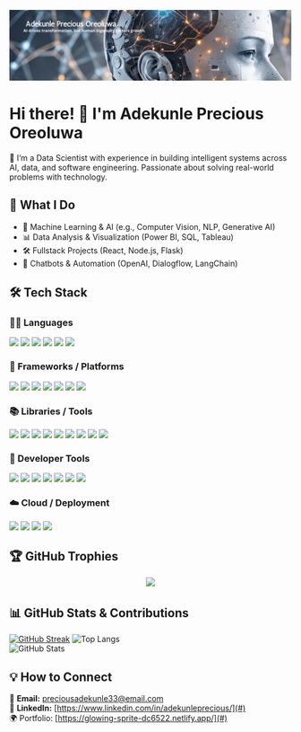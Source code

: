 <p align="center">
  <img src="https://github.com/Precious-EEE/Precious-EEE/blob/main/Adekunle%20Precious%20Oreoluwa%20(1).png" alt="Welcome Banner" />
</p>

# Hi there! 👋 I'm Adekunle Precious Oreoluwa 
🌱 I’m a Data Scientist with experience in building intelligent systems across AI, data, and software engineering. Passionate about solving real-world problems with technology.

## 🚀 What I Do
- 🧠 Machine Learning & AI (e.g., Computer Vision, NLP, Generative AI)
- 📊 Data Analysis & Visualization (Power BI, SQL, Tableau)
- 🛠️ Fullstack Projects (React, Node.js, Flask)
- 🤖 Chatbots & Automation (OpenAI, Dialogflow, LangChain)

## 🛠️ Tech Stack

### 🧑‍💻 Languages
<p>
  <img src="https://img.shields.io/badge/Python-3776AB?style=for-the-badge&logo=python&logoColor=white" />
  <img src="https://img.shields.io/badge/SQL-003B57?style=for-the-badge&logo=postgresql&logoColor=white" />
  <img src="https://img.shields.io/badge/JavaScript-F7DF1E?style=for-the-badge&logo=javascript&logoColor=black" />
  <img src="https://img.shields.io/badge/R-276DC3?style=for-the-badge&logo=r&logoColor=white" />
  <img src="https://img.shields.io/badge/HTML5-E34F26?style=for-the-badge&logo=html5&logoColor=white" />
  <img src="https://img.shields.io/badge/C%2B%2B-00599C?style=for-the-badge&logo=c%2B%2B&logoColor=white" />
</p>

### 🚀 Frameworks / Platforms
<p>
  <img src="https://img.shields.io/badge/Flask-000000?style=for-the-badge&logo=flask&logoColor=white" />
  <img src="https://img.shields.io/badge/FastAPI-009688?style=for-the-badge&logo=fastapi&logoColor=white" />
  <img src="https://img.shields.io/badge/React-20232A?style=for-the-badge&logo=react&logoColor=61DAFB" />
  <img src="https://img.shields.io/badge/Streamlit-FF4B4B?style=for-the-badge&logo=streamlit&logoColor=white" />
  <img src="https://img.shields.io/badge/TensorFlow-FF6F00?style=for-the-badge&logo=tensorflow&logoColor=white" />
  <img src="https://img.shields.io/badge/Keras-D00000?style=for-the-badge&logo=keras&logoColor=white" />
  <img src="https://img.shields.io/badge/PyTorch-EE4C2C?style=for-the-badge&logo=pytorch&logoColor=white" />
</p>

### 📚 Libraries / Tools
<p>
  <img src="https://img.shields.io/badge/Pandas-150458?style=for-the-badge&logo=pandas&logoColor=white" />
  <img src="https://img.shields.io/badge/NumPy-013243?style=for-the-badge&logo=numpy&logoColor=white" />
  <img src="https://img.shields.io/badge/Scikit--Learn-F7931E?style=for-the-badge&logo=scikit-learn&logoColor=white" />
  <img src="https://img.shields.io/badge/Matplotlib-11557C?style=for-the-badge&logo=matplotlib&logoColor=white" />
  <img src="https://img.shields.io/badge/Transformers-FB542B?style=for-the-badge&logo=HuggingFace&logoColor=white" />
  <img src="https://img.shields.io/badge/LangChain-000000?style=for-the-badge&logo=langchain&logoColor=white" />
  <img src="https://img.shields.io/badge/Ollama-1A1A1A?style=for-the-badge&logo=data:image/svg+xml;base64,&logoColor=white" />
  <img src="https://img.shields.io/badge/RAG-5E4AE3?style=for-the-badge&logo=OpenAI&logoColor=white" />
  <img src="https://img.shields.io/badge/DeepSeek-A349A4?style=for-the-badge&logo=OpenAI&logoColor=white" />
</p>

### 🧰 Developer Tools
<p>
  <img src="https://img.shields.io/badge/Git-F05032?style=for-the-badge&logo=git&logoColor=white" />
  <img src="https://img.shields.io/badge/Docker-2496ED?style=for-the-badge&logo=docker&logoColor=white" />
  <img src="https://img.shields.io/badge/GCP-4285F4?style=for-the-badge&logo=google-cloud&logoColor=white" />
  <img src="https://img.shields.io/badge/VS_Code-007ACC?style=for-the-badge&logo=visual-studio-code&logoColor=white" />
  <img src="https://img.shields.io/badge/PyCharm-000000?style=for-the-badge&logo=pycharm&logoColor=white" />
  <img src="https://img.shields.io/badge/Firebase-FFCA28?style=for-the-badge&logo=firebase&logoColor=black" />
  <img src="https://img.shields.io/badge/Jupyter-F37626?style=for-the-badge&logo=jupyter&logoColor=white" />
</p>

### ☁️ Cloud / Deployment
<p>
  <img src="https://img.shields.io/badge/Firebase_Hosting-FFCA28?style=for-the-badge&logo=firebase&logoColor=black" />
  <img src="https://img.shields.io/badge/GCP-4285F4?style=for-the-badge&logo=google-cloud&logoColor=white" />
  <img src="https://img.shields.io/badge/Streamlit-FF4B4B?style=for-the-badge&logo=streamlit&logoColor=white" />
  <img src="https://img.shields.io/badge/Flask_REST_API-000000?style=for-the-badge&logo=flask&logoColor=white" />
</p>

## 🏆 GitHub Trophies
<p align="center">
  <img src="https://github-profile-trophy.vercel.app/?username=Precious-EEE&theme=radical&margin-w=15&margin-h=15" />
</p>



## 📊 GitHub Stats & Contributions

[![GitHub Streak](https://github-readme-streak-stats.herokuapp.com/?user=Precious-EEE&theme=dark)](https://github.com/Precious-EEE)
![Top Langs](https://github-readme-stats.vercel.app/api/top-langs/?username=Precious-EEE&layout=compact&theme=dark)  
![GitHub Stats](https://github-readme-stats.vercel.app/api?username=Precious-EEE&show_icons=true&theme=dark)  



## 💡 How to Connect
📩 **Email:** preciousadekunle33@email.com  
🔗 **LinkedIn:** [https://www.linkedin.com/in/adekunleprecious/](#)  
🌍 Portfolio: [https://glowing-sprite-dc6522.netlify.app/](#)



<!--
**Precious-EEE/Precious-EEE** is a ✨ _special_ ✨ repository because its `README.md` (this file) appears on your GitHub profile.


-->

